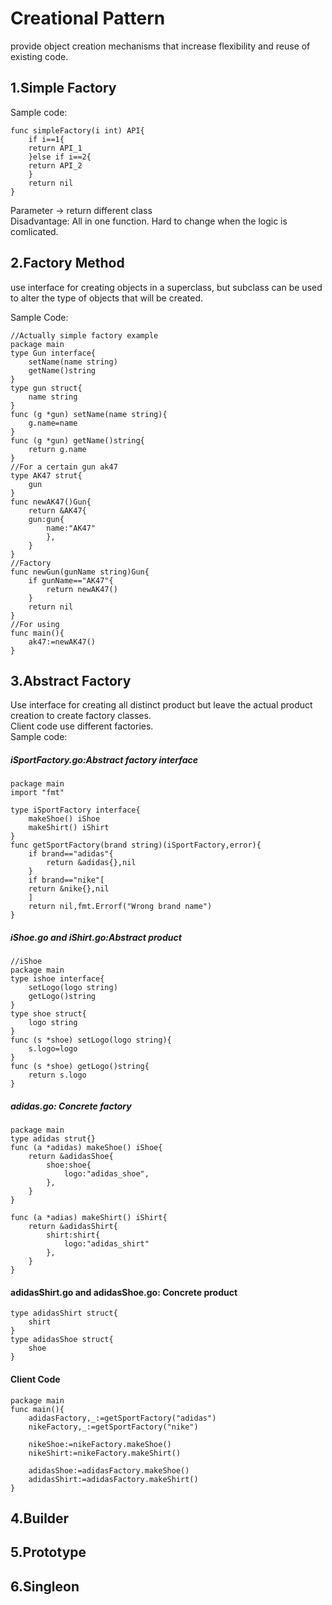 # Creational Pattern
provide object creation mechanisms that increase flexibility and reuse of existing code.
## 1.Simple Factory
Sample code:
```Golang
func simpleFactory(i int) API{
	if i==1{
	return API_1
	}else if i==2{
	return API_2
	}
	return nil
}
```
Parameter -> return different class
<br>
Disadvantage: All in one function. Hard to change when the logic is comlicated.

## 2.Factory Method
use interface for creating objects in a superclass, but subclass can be used to alter the type of objects that will be created.<br>

Sample Code:
```Golang
//Actually simple factory example
package main
type Gun interface{
	setName(name string)
	getName()string 
}
type gun struct{
	name string
}
func (g *gun) setName(name string){
	g.name=name
}
func (g *gun) getName()string{
	return g.name
}
//For a certain gun ak47
type AK47 strut{
	gun
}
func newAK47()Gun{
	return &AK47{
	gun:gun{
		name:"AK47"
		},
	}
}
//Factory
func newGun(gunName string)Gun{
	if gunName=="AK47"{
		return newAK47()
	}
	return nil
}
//For using
func main(){
	ak47:=newAK47()
}
```

## 3.Abstract Factory
Use interface for creating all distinct product but leave the actual product creation to create factory classes.<br>
Client code use different factories.<br>
Sample code:<br>
##### iSportFactory.go:Abstract factory interface
```Golang
package main
import "fmt"

type iSportFactory interface{
	makeShoe() iShoe
	makeShirt() iShirt
}
func getSportFactory(brand string)(iSportFactory,error){
	if brand=="adidas"{
		return &adidas{},nil
	}
	if brand=="nike"[
	return &nike{},nil
	]
	return nil,fmt.Errorf("Wrong brand name")
}
```
##### iShoe.go and iShirt.go:Abstract product
```Golang
//iShoe
package main
type ishoe interface{
	setLogo(logo string)
	getLogo()string
}
type shoe struct{
	logo string
}
func (s *shoe) setLogo(logo string){
	s.logo=logo
}
func (s *shoe) getLogo()string{
	return s.logo
}
```
##### adidas.go: Concrete factory
```Golang
package main
type adidas strut{}
func (a *adidas) makeShoe() iShoe{
	return &adidasShoe{
		shoe:shoe{
			logo:"adidas_shoe",
		},
	}
}

func (a *adias) makeShirt() iShirt{
	return &adidasShirt{
		shirt:shirt{
			logo:"adidas_shirt"
		},
	}
}
```
#### adidasShirt.go and adidasShoe.go: Concrete product
```Golang
type adidasShirt struct{
	shirt
}
type adidasShoe struct{
	shoe
}
```
#### Client Code
```Golang
package main
func main(){
	adidasFactory,_:=getSportFactory("adidas")
	nikeFactory,_:=getSportFactory("nike")

	nikeShoe:=nikeFactory.makeShoe()
	nikeShirt:=nikeFactory.makeShirt()

	adidasShoe:=adidasFactory.makeShoe()
	adidasShirt:=adidasFactory.makeShirt()
}
```
## 4.Builder

## 5.Prototype

## 6.Singleon 
